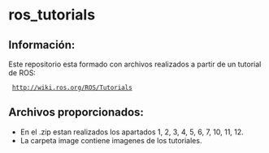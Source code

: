 # ros_tutorials
<h2> Información: </h2>
<p>Este repositorio esta formado con archivos realizados a partir de un tutorial de ROS:</p>
<pre><code> <a href="http://wiki.ros.org/ROS/Tutorials">http://wiki.ros.org/ROS/Tutorials</a></code></pre>

<h2> Archivos proporcionados: </h2>

<ul>
  <li> En el .zip estan realizados los apartados 1, 2, 3, 4, 5, 6, 7, 10, 11, 12.
  <li> La carpeta image contiene imagenes de los tutoriales.
</ul>
